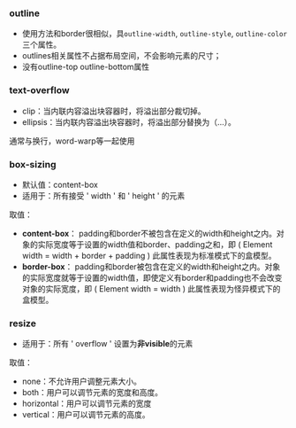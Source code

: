 ### outline

- 使用方法和border很相似，具`outline-width`, `outline-style`, `outline-color`三个属性。
- outlines相关属性不占据布局空间，不会影响元素的尺寸；
- 没有outline-top outline-bottom属性

### text-overflow

- clip：当内联内容溢出块容器时，将溢出部分裁切掉。
- ellipsis：当内联内容溢出块容器时，将溢出部分替换为（...）。

通常与换行，word-warp等一起使用

### box-sizing

- 默认值：content-box
- 适用于：所有接受 ' width ' 和 ' height ' 的元素

取值：
- **content-box**：
padding和border不被包含在定义的width和height之内。对象的实际宽度等于设置的width值和border、padding之和，即 ( Element width = width + border + padding )
此属性表现为标准模式下的盒模型。
- **border-box**：
padding和border被包含在定义的width和height之内。对象的实际宽度就等于设置的width值，即使定义有border和padding也不会改变对象的实际宽度，即 ( Element width = width )
此属性表现为怪异模式下的盒模型。

### resize

- 适用于：所有 ' overflow ' 设置为**非visible**的元素

取值：
- none：不允许用户调整元素大小。
- both：用户可以调节元素的宽度和高度。
- horizontal：用户可以调节元素的宽度
- vertical：用户可以调节元素的高度。